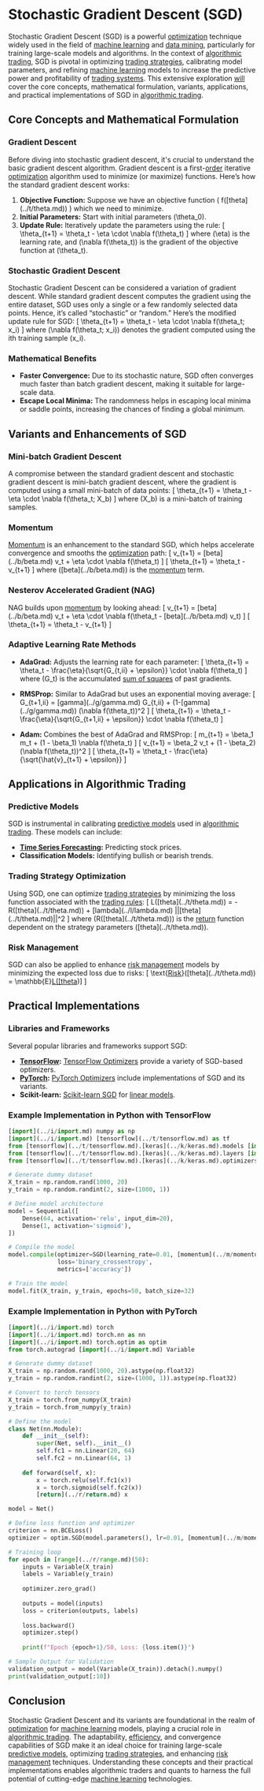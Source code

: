 # Stochastic Gradient Descent (SGD)

Stochastic Gradient Descent (SGD) is a powerful [optimization](../o/optimization.md) technique widely used in the field of [machine learning](../m/machine_learning.md) and [data mining](../d/data_mining.md), particularly for training large-scale models and algorithms. In the context of [algorithmic trading](../a/algorithmic_trading.md), SGD is pivotal in optimizing [trading strategies](../t/trading_strategies.md), calibrating model parameters, and refining [machine learning](../m/machine_learning.md) models to increase the predictive power and profitability of [trading systems](../t/trading_systems.md). This extensive exploration [will](../w/will.md) cover the core concepts, mathematical formulation, variants, applications, and practical implementations of SGD in [algorithmic trading](../a/algorithmic_trading.md).

## Core Concepts and Mathematical Formulation

### Gradient Descent

Before diving into stochastic gradient descent, it's crucial to understand the basic gradient descent algorithm. Gradient descent is a first-[order](../o/order.md) iterative [optimization](../o/optimization.md) algorithm used to minimize (or maximize) functions. Here’s how the standard gradient descent works:
1. **Objective Function:** Suppose we have an objective function \( f(\[theta](../t/theta.md)) \) which we need to minimize.
2. **Initial Parameters:** Start with initial parameters \(\theta_0\).
3. **Update Rule:** Iteratively update the parameters using the rule:
   \[
   \theta_{t+1} = \theta_t - \eta \cdot \nabla f(\theta_t)
   \]
   where \(\eta\) is the learning rate, and \(\nabla f(\theta_t)\) is the gradient of the objective function at \(\theta_t\).

### Stochastic Gradient Descent

Stochastic Gradient Descent can be considered a variation of gradient descent. While standard gradient descent computes the gradient using the entire dataset, SGD uses only a single or a few randomly selected data points. Hence, it’s called “stochastic” or “random.” Here’s the modified update rule for SGD:
\[
\theta_{t+1} = \theta_t - \eta \cdot \nabla f(\theta_t; x_i)
\]
where \(\nabla f(\theta_t; x_i)\) denotes the gradient computed using the ith training sample \(x_i\).

### Mathematical Benefits

- **Faster Convergence:** Due to its stochastic nature, SGD often converges much faster than batch gradient descent, making it suitable for large-scale data.
- **Escape Local Minima:** The randomness helps in escaping local minima or saddle points, increasing the chances of finding a global minimum.

## Variants and Enhancements of SGD

### Mini-batch Gradient Descent

A compromise between the standard gradient descent and stochastic gradient descent is mini-batch gradient descent, where the gradient is computed using a small mini-batch of data points:
\[
\theta_{t+1} = \theta_t - \eta \cdot \nabla f(\theta_t; X_b)
\]
where \(X_b\) is a mini-batch of training samples.

### Momentum

[Momentum](../m/momentum.md) is an enhancement to the standard SGD, which helps accelerate convergence and smooths the [optimization](../o/optimization.md) path:
\[
v_{t+1} = \[beta](../b/beta.md) v_t + \eta \cdot \nabla f(\theta_t)
\]
\[
\theta_{t+1} = \theta_t - v_{t+1}
\]
where \(\[beta](../b/beta.md)\) is the [momentum](../m/momentum.md) term.

### Nesterov Accelerated Gradient (NAG)

NAG builds upon [momentum](../m/momentum.md) by looking ahead:
\[
v_{t+1} = \[beta](../b/beta.md) v_t + \eta \cdot \nabla f(\theta_t - \[beta](../b/beta.md) v_t)
\]
\[
\theta_{t+1} = \theta_t - v_{t+1}
\]

### Adaptive Learning Rate Methods

- **AdaGrad:** Adjusts the learning rate for each parameter:
  \[
  \theta_{t+1} = \theta_t - \frac{\eta}{\sqrt{G_{t,ii} + \epsilon}} \cdot \nabla f(\theta_t)
  \]
  where \(G_t\) is the accumulated [sum of squares](../s/sum_of_squares.md) of past gradients.
  
- **RMSProp:** Similar to AdaGrad but uses an exponential moving average:
  \[
  G_{t+1,ii} = \[gamma](../g/gamma.md) G_{t,ii} + (1-\[gamma](../g/gamma.md)) (\nabla f(\theta_t))^2
  \]
  \[
  \theta_{t+1} = \theta_t - \frac{\eta}{\sqrt{G_{t+1,ii} + \epsilon}} \cdot \nabla f(\theta_t)
  \]

- **Adam:** Combines the best of AdaGrad and RMSProp:
  \[
  m_{t+1} = \beta_1 m_t + (1 - \beta_1) \nabla f(\theta_t)
  \]
  \[
  v_{t+1} = \beta_2 v_t + (1 - \beta_2) (\nabla f(\theta_t))^2
  \]
  \[
  \theta_{t+1} = \theta_t - \frac{\eta}{\sqrt{\hat{v}_{t+1} + \epsilon}}
  \]

## Applications in Algorithmic Trading

### Predictive Models

SGD is instrumental in calibrating [predictive models](../p/predictive_models_in_trading.md) used in [algorithmic trading](../a/algorithmic_trading.md). These models can include:
- **[Time Series Forecasting](../t/time_series_forecasting.md):** Predicting stock prices.
- **Classification Models:** Identifying bullish or bearish trends.

### Trading Strategy Optimization

Using SGD, one can optimize [trading strategies](../t/trading_strategies.md) by minimizing the loss function associated with the [trading rules](../t/trading_rules.md):
\[
L(\[theta](../t/theta.md)) = -R(\[theta](../t/theta.md)) + \[lambda](../l/lambda.md) ||\[theta](../t/theta.md)||^2
\]
where \(R(\[theta](../t/theta.md))\) is the [return](../r/return.md) function dependent on the strategy parameters \(\[theta](../t/theta.md)\).

### Risk Management

SGD can also be applied to enhance [risk management](../r/risk_management.md) models by minimizing the expected loss due to risks:
\[
\text{[Risk](../r/risk.md)}(\[theta](../t/theta.md)) = \mathbb{E}[L(\[theta](../t/theta.md))]
\]

## Practical Implementations

### Libraries and Frameworks

Several popular libraries and frameworks support SGD:
- **[TensorFlow](../t/tensorflow.md):** [TensorFlow Optimizers](https://www.tensorflow.org/api_docs/python/tf/keras/optimizers) provide a variety of SGD-based optimizers.
- **[PyTorch](../p/pytorch.md):** [PyTorch Optimizers](https://pytorch.org/docs/stable/optim.html) include implementations of SGD and its variants.
- **Scikit-learn:** [Scikit-learn SGD](https://scikit-learn.org/stable/modules/sgd.html) for [linear models](../l/linear_models_in_trading.md).

### Example Implementation in Python with TensorFlow

```python
[import](../i/import.md) numpy as np
[import](../i/import.md) [tensorflow](../t/tensorflow.md) as tf
from [tensorflow](../t/tensorflow.md).[keras](../k/keras.md).models [import](../i/import.md) Sequential
from [tensorflow](../t/tensorflow.md).[keras](../k/keras.md).layers [import](../i/import.md) Dense
from [tensorflow](../t/tensorflow.md).[keras](../k/keras.md).optimizers [import](../i/import.md) SGD

# Generate dummy dataset
X_train = np.random.rand(1000, 20)
y_train = np.random.randint(2, size=(1000, 1))

# Define model architecture
model = Sequential([
    Dense(64, activation='relu', input_dim=20),
    Dense(1, activation='sigmoid'),
])

# Compile the model
model.compile(optimizer=SGD(learning_rate=0.01, [momentum](../m/momentum.md)=0.9),
              loss='binary_crossentropy',
              metrics=['accuracy'])

# Train the model
model.fit(X_train, y_train, epochs=50, batch_size=32)
```

### Example Implementation in Python with PyTorch

```python
[import](../i/import.md) torch
[import](../i/import.md) torch.nn as nn
[import](../i/import.md) torch.optim as optim
from torch.autograd [import](../i/import.md) Variable

# Generate dummy dataset
X_train = np.random.rand(1000, 20).astype(np.float32)
y_train = np.random.randint(2, size=(1000, 1)).astype(np.float32)

# Convert to torch tensors
X_train = torch.from_numpy(X_train)
y_train = torch.from_numpy(y_train)

# Define the model
class Net(nn.Module):
    def __init__(self):
        super(Net, self).__init__()
        self.fc1 = nn.Linear(20, 64)
        self.fc2 = nn.Linear(64, 1)
    
    def forward(self, x):
        x = torch.relu(self.fc1(x))
        x = torch.sigmoid(self.fc2(x))
        [return](../r/return.md) x

model = Net()

# Define loss function and optimizer
criterion = nn.BCELoss()
optimizer = optim.SGD(model.parameters(), lr=0.01, [momentum](../m/momentum.md)=0.9)

# Training loop
for epoch in [range](../r/range.md)(50):
    inputs = Variable(X_train)
    labels = Variable(y_train)
    
    optimizer.zero_grad()
    
    outputs = model(inputs)
    loss = criterion(outputs, labels)
    
    loss.backward()
    optimizer.step()
    
    print(f"Epoch {epoch+1}/50, Loss: {loss.item()}")

# Sample Output for Validation
validation_output = model(Variable(X_train)).detach().numpy()
print(validation_output[:10])
```

## Conclusion

Stochastic Gradient Descent and its variants are foundational in the realm of [optimization](../o/optimization.md) for [machine learning](../m/machine_learning.md) models, playing a crucial role in [algorithmic trading](../a/algorithmic_trading.md). The adaptability, [efficiency](../e/efficiency.md), and convergence capabilities of SGD make it an ideal choice for training large-scale [predictive models](../p/predictive_models_in_trading.md), optimizing [trading strategies](../t/trading_strategies.md), and enhancing [risk management](../r/risk_management.md) techniques. Understanding these concepts and their practical implementations enables algorithmic traders and quants to harness the full potential of cutting-edge [machine learning](../m/machine_learning.md) technologies.
